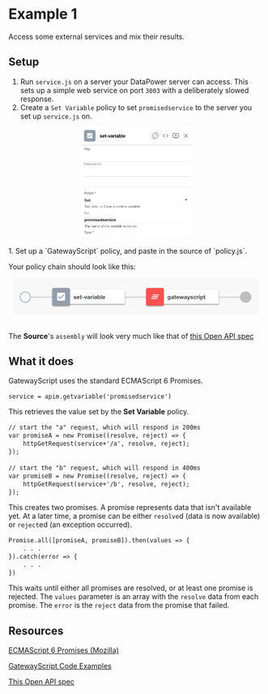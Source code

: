 # Example 1

Access some external services and mix their results.

## Setup

1. Run `service.js` on a server your DataPower server can access. This sets 
up a simple web service on port `3003` with a deliberately slowed response.
1. Create a `Set Variable` policy to set `promisedservice` to the server you
set up `service.js` on.
<div style="text-align:center"><img alt="the set-variable policy that sets promisedservice to your server's url" src="https://raw.githubusercontent.com/capnajax/GatewayScriptPromises/master/images/set-variable.png" width="220" /></div><br/>
1. Set up a `GatewayScript` policy, and paste in the source of `policy.js`.

Your policy chain should look like this:


<div style="text-align:center"><img alt="policy chain with a 'set-variable' and a 'gatewayscript' policy" src="https://raw.githubusercontent.com/capnajax/GatewayScriptPromises/master/images/policychain.png" width="486" /></div><br/>

The **Source**'s `assembly` will look very much like that of 
[this Open API spec][yaml]

## What it does

GatewayScript uses the standard ECMAScript 6 Promises.

	service = apim.getvariable('promisedservice')

This retrieves the value set by the **Set Variable** policy.

    // start the "a" request, which will respond in 200ms
    var promiseA = new Promise((resolve, reject) => {
        httpGetRequest(service+'/a', resolve, reject);
    });

    // start the "b" request, which will respond in 400ms
    var promiseB = new Promise((resolve, reject) => {
        httpGetRequest(service+'/b', resolve, reject);
    });

This creates two promises. A promise represents data that isn't
available yet. At a later time, a promise can be either 
`resolve`d (data is now available) or `reject`ed (an exception
occurred).

	Promise.all([promiseA, promiseB]).then(values => {
		. . .
	}).catch(error => {
		. . .
	})

This waits until either all promises are resolved, or at least
one promise is rejected. The `values` parameter is an array with
the `resolve` data from each promise. The `error` is the `reject` 
data from the promise that failed.

## Resources

[ECMAScript 6 Promises (Mozilla)](https://developer.mozilla.org/en-US/docs/Web/JavaScript/Reference/Global_Objects/Promise)

[GatewayScript Code Examples](http://www.ibm.com/support/knowledgecenter/SSMNED_5.0.0/com.ibm.apic.toolkit.doc/rapim_gwscript_codesnip.html)

[This Open API spec][yaml]


[yaml]: https://raw.githubusercontent.com/capnajax/GatewayScriptPromises/master/gatewayscriptpromises_1.0.0.yaml "Example Open API doc"

